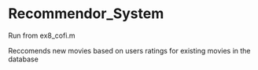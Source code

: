 # Recommendor_System

Run from ex8_cofi.m

Reccomends new movies based on users ratings for existing movies in the database 
